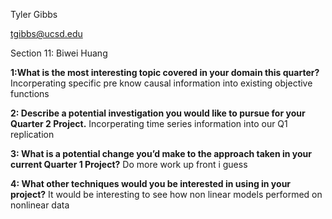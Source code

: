 
Tyler Gibbs

tgibbs@ucsd.edu	

Section 11: Biwei Huang

**1:What is the most interesting topic covered in your domain this quarter?**
Incorperating specific pre know causal information into existing objective functions

**2: Describe a potential investigation you would like to pursue for your Quarter 2 Project.**
Incorperating time series information into our Q1 replication 

**3: What is a potential change you’d make to the approach taken in your current Quarter 1 Project?**
Do more work up front i guess

**4: What other techniques would you be interested in using in your project?**
It would be interesting to see how non linear models performed on nonlinear data



